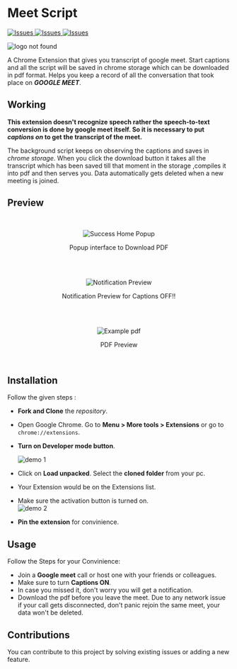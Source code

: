 # Meet Script

<a href="https://github.com/RutvijDv/Meet-Script/issues">
  <img alt="Issues" src="https://img.shields.io/github/issues/RutvijDv/Meet-Script" />
</a>

<a href="https://github.com/RutvijDv/Meet-Script/issues">
  <img alt="Issues" src="https://img.shields.io/badge/contribution-welcome-green" />
</a>

<a href="https://github.com/RutvijDv/Meet-Script/stargazers">
  <img alt="Issues" src="https://img.shields.io/github/stars/RutvijDv/Meet-Script" />
</a>

![logo not found](https://i.imgur.com/fStbFex.png)

A Chrome Extension that gives you transcript of google meet. Start captions and all the script will be saved in chrome storage which can be downloaded in pdf format.
Helps you keep a record of all the conversation that took place on **_GOOGLE MEET_**.

## Working

**This extension doesn't recognize speech rather the speech-to-text conversion is done by google meet itself. So it is necessary to put _captions on_ to get the transcript of the meet.**

The background script keeps on observing the captions and saves in _chrome storage_. When you click the download button it takes all the transcript which has been saved till that moment in the storage ,compiles it into pdf and then serves you. Data automatically gets deleted when a new meeting is joined.

## Preview

</br>
<p align="center">
<img src="https://imgur.com/IEnWi5U.png" alt="Success Home Popup" />
<p align="center">Popup interface to Download PDF</p>
</p>
</br>

</br>
<p align="center">
<img src="https://i.imgur.com/t7pdSi7.png" alt="Notification Preview" />
<p align="center">Notification Preview for Captions OFF!!</p>
</p>
</br>

</br>
<p align="center">
<img src="https://i.imgur.com/kXyMHEg.png" alt="Example pdf" />
<p align="center">PDF Preview</p>
</p>
</br>

## Installation

Follow the given steps :

- **Fork and Clone** the _repository_.
- Open Google Chrome. Go to **Menu > More tools > Extensions** or go to `chrome://extensions`.
- **Turn on Developer mode button**.

  <img src="https://i.imgur.com/PUkNCfp.png" alt="demo 1" >

- Click on **Load unpacked**. Select the **cloned folder** from your pc.
- Your Extension would be on the Extensions list.
- Make sure the activation button is turned on.
  <br>
  <img src="https://i.imgur.com/DX0ZCSe.png" alt="demo 2" >
  <br>
- **Pin the extension** for convinience.

## Usage

Follow the Steps for your Convinience:

- Join a **Google meet** call or host one with your friends or colleagues.
- Make sure to turn **Captions ON**.
- In case you missed it, don't worry you will get a notification.
- Download the pdf before you leave the meet. Due to any network issue if your call gets disconnected, don't panic rejoin the same meet, your data won't be deleted.

## Contributions

You can contribute to this project by solving existing issues or adding a new feature.

